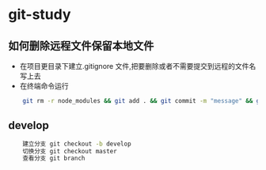 # git-study
## 如何删除远程文件保留本地文件
- 在项目更目录下建立.gitignore 文件,把要删除或者不需要提交到远程的文件名 写上去
- 在终端命令运行 
```bash
    git rm -r node_modules && git add . && git commit -m "message" && git push -u origin master
```
## develop
```bash
    建立分支 git checkout -b develop
    切换分支 git checkout master
    查看分支 git branch
    
```
